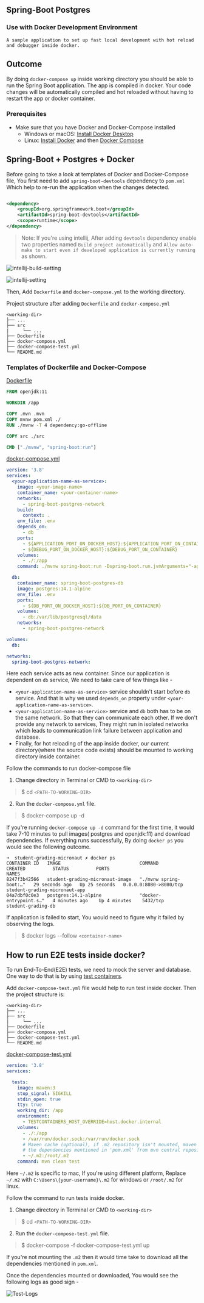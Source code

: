 ## Spring-Boot Postgres

### Use with Docker Development Environment

    A sample application to set up fast local development with hot reload and debugger inside docker.

## Outcome

By doing `docker-compose up` inside working directory you should be able to run the Spring Boot
application. The app is compiled in docker. Your code changes will be automatically compiled and hot reloaded without
having to restart the app or docker container.

### Prerequisites

- Make sure that you have Docker and Docker-Compose installed
  - Windows or macOS: [Install Docker Desktop](https://www.docker.com/get-started/)
  - Linux: [Install Docker](https://www.docker.com/get-started/) and
    then [Docker Compose](https://github.com/docker/compose)


## Spring-Boot + Postgres + Docker

Before going to take a look at templates of Docker and Docker-Compose file, You first need to
add `spring-boot-devtools` dependency to `pom.xml` Which help to re-run the application when the
changes detected.

```xml

<dependency>
    <groupId>org.springframework.boot</groupId>
    <artifactId>spring-boot-devtools</artifactId>
    <scope>runtime</scope>
</dependency>
```

> Note: If you're using intellij, After adding `devtools` dependency enable two properties
> named `Build project automatically`
> and `Allow auto-make to start even if developed application is currently running` as shown.

![intellij-build-setting](./src/main/resources/images/intellij-build-setting.png)

![intellij-setting](./src/main/resources/images/intellij-hot-relaod-setting.png)

Then, Add `Dockerfile` and `docker-compose.yml` to the working directory.

Project structure after adding `Dockerfile` and `docker-compose.yml`

```
<working-dir>
├── ...
├── src
|     └── ...
├── Dockerfile
├── docker-compose.yml
├── docker-compose-test.yml
└── README.md
```

### Templates of Dockerfile and Docker-Compose

[Dockerfile](./Dockerfile)

```dockerfile
FROM openjdk:11

WORKDIR /app

COPY .mvn .mvn
COPY mvnw pom.xml ./
RUN ./mvnw -T 4 dependency:go-offline

COPY src ./src

CMD ["./mvnw", "spring-boot:run"]
```

[docker-compose.yml](./docker-compose.yml)

```yaml
version: '3.8'
services:
  <your-application-name-as-service>:
    image: <your-image-name>
    container_name: <your-container-name>
    networks:
      - spring-boot-postgres-network
    build:
      context: .
    env_file: .env
    depends_on:
      - db
    ports:
      - ${APPLICATION_PORT_ON_DOCKER_HOST}:${APPLICATION_PORT_ON_CONTAINER}
      - ${DEBUG_PORT_ON_DOCKER_HOST}:${DEBUG_PORT_ON_CONTAINER}
    volumes:
      - ./:/app
    command: ./mvnw spring-boot:run -Dspring-boot.run.jvmArguments="-agentlib:jdwp=transport=dt_socket,server=y,suspend=n,address=*:${DEBUG_PORT_ON_CONTAINER}"

  db:
    container_name: spring-boot-postgres-db
    image: postgres:14.1-alpine
    env_file: .env
    ports:
      - ${DB_PORT_ON_DOCKER_HOST}:${DB_PORT_ON_CONTAINER}
    volumes:
      - db:/var/lib/postgresql/data
    networks:
      - spring-boot-postgres-network

volumes:
  db:

networks:
  spring-boot-postgres-network:
```

Here each service acts as new container. Since our application is dependent on `db` service, We need
to take care of few things like -

- `<your-application-name-as-service>` service shouldn't start before `db` service. And that is why we
  used `depends_on` property under `<your-application-name-as-service>`.
- `<your-application-name-as-service>` service and `db` both has to be on the same network. So that they
  can communicate each other. If we don't provide any network to services, They might run in
  isolated networks which leads to communication link failure between application and database.
- Finally, for hot reloading of the app inside docker, our current directory(where the source code exists)
  should be mounted to working directory inside container.

Follow the commands to run docker-compose file

1. Change directory in Terminal or CMD to `<working-dir>`

> $ cd `<PATH-TO-WORKING-DIR>`

2. Run the `docker-compose.yml` file.

> $ docker-compose up -d

If you're running `docker-compose up -d` command for the first time, it would take 7-10 minutes to pull images(
postgres and openjdk:11) and download dependencies. If everything runs successfully, By doing `docker ps` you
would see the following outcome.

```
➜  student-grading-micronaut ✗ docker ps
CONTAINER ID   IMAGE                             COMMAND                  CREATED          STATUS          PORTS                                            NAMES
8247f3b42566   student-grading-micronaut-image   "./mvnw spring-boot:…"   29 seconds ago   Up 25 seconds   0.0.0.0:8080->8080/tcp   student-grading-micronaut-app
04a7dbf0c0e3   postgres:14.1-alpine              "docker-entrypoint.s…"   4 minutes ago    Up 4 minutes    5432/tcp                 student-grading-db
```

If application is failed to start, You would need to figure why it failed by observing the logs.
> $ docker logs --follow `<container-name>`

## How to run E2E tests inside docker?

To run End-To-End(E2E) tests, we need to mock the server and database. One way to do that is by
using
[test containers](https://www.testcontainers.org/).

Add `docker-compose-test.yml` file would help to run test inside docker. Then the project structure is:

```
<working-dir>
├── ...
├── src
|     └── ...
├── Dockerfile
├── docker-compose.yml
├── docker-compose-test.yml
└── README.md
```

[docker-compose-test.yml](https://github.com/chinmaysomani07/student-grading-micronaut/blob/dockerise-setup/docker-compose-test.yml)

```yaml
version: '3.8'
services:

  tests:
    image: maven:3
    stop_signal: SIGKILL
    stdin_open: true
    tty: true
    working_dir: /app
    environment:
      - TESTCONTAINERS_HOST_OVERRIDE=host.docker.internal
    volumes:
      - ./:/app
      - /var/run/docker.sock:/var/run/docker.sock
      # Maven cache (optional), if .m2 repository isn't mounted, maven will download all
      # the dependencies mentioned in 'pom.xml' from mvn central repository.
      - ~/.m2:/root/.m2
    command: mvn clean test
```

Here `~/.m2` is specific to mac, If you're using different platform, Replace `~/.m2`
with `C:\Users\{your-username}\.m2` for windows or `/root/.m2` for linux.



Follow the command to run tests inside docker.

1. Change directory in Terminal or CMD to `<working-dir>`

> $ cd `<PATH-TO-WORKING-DIR>`

2. Run the `docker-compose-test.yml` file.

> $ docker-compose -f docker-compose-test.yml up

If you're not mounting the `.m2` then it would time take to download all the dependencies mentioned
in `pom.xml`.

Once the dependencies mounted or downloaded, You would see the following logs as good sign -

![Test-Logs](./src/main/resources/images/docker-compose-test-logs.png)
